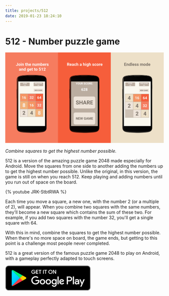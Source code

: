 ```yaml
---
title: projects/512
date: 2019-01-23 18:24:10
---
```

# 512 - Number puzzle game
[![Join the numbers and get to 512, Reach a high score, Endless mode](index/all.png)][Google play link]

*Combine squares to get the highest number possible.*

512 is a version of the amazing puzzle game 2048 made especially for Android. Move the squares from one side to another adding the numbers up to get the highest number possible. Unlike the original, in this version, the game is still on when you reach 512. Keep playing and adding numbers until you run out of space on the board.

{% youtube JRK-StbtRWA %}

Each time you move a square, a new one, with the number 2 (or a multiple of 2), will appear. When you combine two squares with the same numbers, they’ll become a new square which contains the sum of these two. For example, if you add two squares with the number 32, you'll get a single square with 64.

With this in mind, combine the squares to get the highest number possible. When there's no more space on board, the game ends, but getting to this point is a challenge most people never completed.

512 is a great version of the famous puzzle game 2048 to play on Android, with a gameplay perfectly adapted to touch screens.

[![Get it on google play](index/get-it-on-google-play.svg)][Google play link]

[Google play link]: https://play.google.com/store/apps/details?id=com.laCosaNostra.FiveHundredAndTwelve2